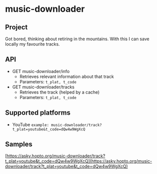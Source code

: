 # music-downloader

## Project
Got bored, thinking about retiring in the mountains. With this I can save locally my favourite tracks.

## API
* GET music-downloader/info
  * Retrieves relevant information about that track
  * Parameters: `t_plat, t_code`
* GET music-downloader/tracks
  * Retrieves the track (helped by a cache)
  * Parameters: `t_plat, t_code`

## Supported platforms
* YouTube `example: music-downloader/track?t_plat=youtube&t_code=dQw4w9WgXcQ`

## Samples
[https://asky.hopto.org/music-downloader/track?t_plat=youtube&t_code=dQw4w9WgXcQ](https://asky.hopto.org/music-downloader/track?t_plat=youtube&t_code=dQw4w9WgXcQ)
